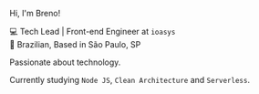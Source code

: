 Hi, I'm Breno!

💻 Tech Lead | Front-end Engineer at `ioasys`<br>
🏡 Brazilian, Based in São Paulo, SP

Passionate about technology.

Currently studying `Node JS`, `Clean Architecture` and `Serverless`.
